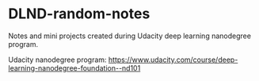 # DLND-random-notes

Notes and mini projects created during Udacity deep learning nanodegree program.

Udacity nanodegree program: https://www.udacity.com/course/deep-learning-nanodegree-foundation--nd101
